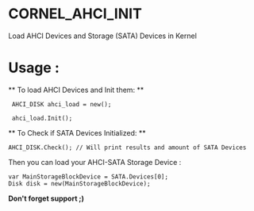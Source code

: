# CORNEL_AHCI_INIT
Load AHCI Devices and Storage (SATA) Devices in Kernel

# Usage :

** To load AHCI Devices and Init them: **
```
 AHCI_DISK ahci_load = new();

 ahci_load.Init();
```

** To Check if SATA Devices Initialized: **
```
AHCI_DISK.Check(); // Will print results and amount of SATA Devices
```

Then you can load your AHCI-SATA Storage Device :
```
var MainStorageBlockDevice = SATA.Devices[0];
Disk disk = new(MainStorageBlockDevice);
```

**Don't forget support ;)**
